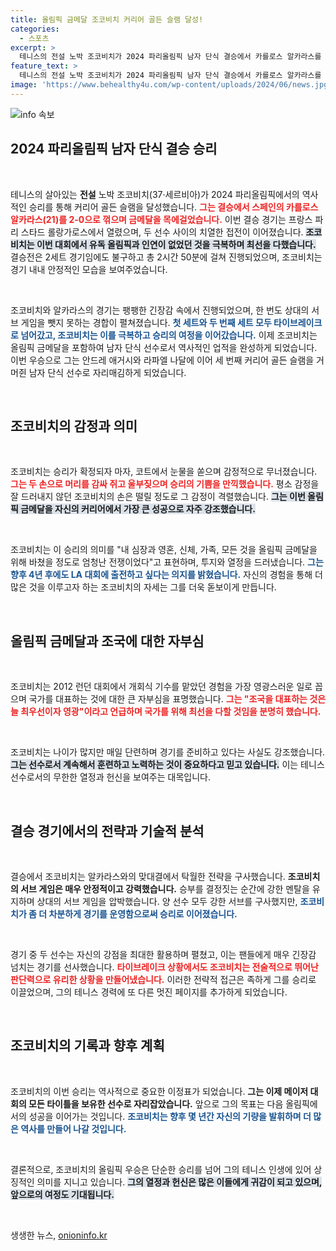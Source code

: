 ```yaml
---
title: 올림픽 금메달 조코비치 커리어 골든 슬램 달성!
categories:
  - 스포츠
excerpt: >
  테니스의 전설 노박 조코비치가 2024 파리올림픽 남자 단식 결승에서 카를로스 알카라스를 꺾고 드디어 커리어 골든 슬램을 달성하며 뜨거운 눈물을 흘렸다. 41세의 나이에도 불구하고 그는 다시금 올림픽 무대에 도전할 의지를 불태우고 있다!
feature_text: >
  테니스의 전설 노박 조코비치가 2024 파리올림픽 남자 단식 결승에서 카를로스 알카라스를 꺾고 드디어 커리어 골든 슬램을 달성하며 뜨거운 눈물을 흘렸다. 41세의 나이에도 불구하고 그는 다시금 올림픽 무대에 도전할 의지를 불태우고 있다!
image: 'https://www.behealthy4u.com/wp-content/uploads/2024/06/news.jpg'
---
```


<p><img src="https://www.behealthy4u.com/wp-content/uploads/2024/06/news.jpg" alt="info 속보" /></p>

<h2 data-ke-size="size26">2024 파리올림픽 남자 단식 결승 승리</h2>

<p data-ke-size="size16">&nbsp;</p>

<p>테니스의 살아있는 <b>전설</b> 노박 조코비치(37·세르비아)가 2024 파리올림픽에서의 역사적인 승리를 통해 커리어 골든 슬램을 달성했습니다. <b><span style="color: #ee2323;">그는 결승에서 스페인의 카를로스 알카라스(21)를 2-0으로 꺾으며 금메달을 목에걸었습니다.</span></b> 이번 결승 경기는 프랑스 파리 스타드 롤랑가로스에서 열렸으며, 두 선수 사이의 치열한 접전이 이어졌습니다. <b><span style="background-color: #21538527;">조코비치는 이번 대회에서 유독 올림픽과 인연이 없었던 것을 극복하며 최선을 다했습니다.</span></b> 결승전은 2세트 경기임에도 불구하고 총 2시간 50분에 걸쳐 진행되었으며, 조코비치는 경기 내내 안정적인 모습을 보여주었습니다. </p>

<p data-ke-size="size16">&nbsp;</p>

<p>조코비치와 알카라스의 경기는 팽팽한 긴장감 속에서 진행되었으며, 한 번도 상대의 서브 게임을 뺏지 못하는 경합이 펼쳐졌습니다. <b><span style="color: #1a5490;">첫 세트와 두 번째 세트 모두 타이브레이크로 넘어갔고, 조코비치는 이를 극복하고 승리의 여정을 이어갔습니다.</span></b> 이제 조코비치는 올림픽 금메달을 포함하여 남자 단식 선수로서 역사적인 업적을 완성하게 되었습니다. 이번 우승으로 그는 안드레 애거시와 라파엘 나달에 이어 세 번째 커리어 골든 슬램을 거머쥔 남자 단식 선수로 자리매김하게 되었습니다. </p>

<p data-ke-size="size16">&nbsp;</p>

<h2 data-ke-size="size26">조코비치의 감정과 의미</h2>

<p data-ke-size="size16">&nbsp;</p>

<p>조코비치는 승리가 확정되자 마자, 코트에서 눈물을 쏟으며 감정적으로 무너졌습니다. <b><span style="color: #ee2323;">그는 두 손으로 머리를 감싸 쥐고 울부짖으며 승리의 기쁨을 만끽했습니다.</span></b> 평소 감정을 잘 드러내지 않던 조코비치의 손은 떨릴 정도로 그 감정이 격렬했습니다. <b><span style="background-color: #21538527;">그는 이번 올림픽 금메달을 자신의 커리어에서 가장 큰 성공으로 자주 강조했습니다.</span></b></p>

<p data-ke-size="size16">&nbsp;</p>

<p>조코비치는 이 승리의 의미를 "내 심장과 영혼, 신체, 가족, 모든 것을 올림픽 금메달을 위해 바쳤을 정도로 엄청난 전쟁이었다"고 표현하며, 투지와 열정을 드러냈습니다. <b><span style="color: #1a5490;">그는 향후 4년 후에도 LA 대회에 출전하고 싶다는 의지를 밝혔습니다.</span></b> 자신의 경험을 통해 더 많은 것을 이루고자 하는 조코비치의 자세는 그를 더욱 돋보이게 만듭니다. </p>

<p data-ke-size="size16">&nbsp;</p>

<h2 data-ke-size="size26">올림픽 금메달과 조국에 대한 자부심</h2>

<p data-ke-size="size16">&nbsp;</p>

<p>조코비치는 2012 런던 대회에서 개회식 기수를 맡았던 경험을 가장 영광스러운 일로 꼽으며 국가를 대표하는 것에 대한 큰 자부심을 표명했습니다. <b><span style="color: #ee2323;">그는 "조국을 대표하는 것은 늘 최우선이자 영광"이라고 언급하며 국가를 위해 최선을 다할 것임을 분명히 했습니다.</span></b> </p>

<p data-ke-size="size16">&nbsp;</p>

<p>조코비치는 나이가 많지만 매일 단련하며 경기를 준비하고 있다는 사실도 강조했습니다. <b><span style="background-color: #21538527;">그는 선수로서 계속해서 훈련하고 노력하는 것이 중요하다고 믿고 있습니다.</span></b> 이는 테니스 선수로서의 무한한 열정과 헌신을 보여주는 대목입니다.</p>

<p data-ke-size="size16">&nbsp;</p>

<h2 data-ke-size="size26">결승 경기에서의 전략과 기술적 분석</h2>

<p data-ke-size="size16">&nbsp;</p>

<p>결승에서 조코비치는 알카라스와의 맞대결에서 탁월한 전략을 구사했습니다. <b>조코비치의 서브 게임은 매우 안정적이고 강력했습니다.</b> 승부를 결정짓는 순간에 강한 멘탈을 유지하며 상대의 서브 게임을 압박했습니다. 양 선수 모두 강한 서브를 구사했지만, <b><span style="color: #1a5490;">조코비치가 좀 더 차분하게 경기를 운영함으로써 승리로 이어졌습니다.</span></b> </p>

<p data-ke-size="size16">&nbsp;</p>

<p>경기 중 두 선수는 자신의 강점을 최대한 활용하며 펼쳤고, 이는 팬들에게 매우 긴장감 넘치는 경기를 선사했습니다. <b><span style="color: #ee2323;">타이브레이크 상황에서도 조코비치는 전술적으로 뛰어난 판단력으로 유리한 상황을 만들어냈습니다.</span></b> 이러한 전략적 접근은 족하게 그를 승리로 이끌었으며, 그의 테니스 경력에 또 다른 멋진 페이지를 추가하게 되었습니다.</p>

<p data-ke-size="size16">&nbsp;</p>

<h2 data-ke-size="size26">조코비치의 기록과 향후 계획</h2>

<p data-ke-size="size16">&nbsp;</p>

<p>조코비치의 이번 승리는 역사적으로 중요한 이정표가 되었습니다. <b>그는 이제 메이저 대회의 모든 타이틀을 보유한 선수로 자리잡았습니다.</b> 앞으로 그의 목표는 다음 올림픽에서의 성공을 이어가는 것입니다. <b><span style="color: #1a5490;">조코비치는 향후 몇 년간 자신의 기량을 발휘하며 더 많은 역사를 만들어 나갈 것입니다.</span></b> </p>

<p data-ke-size="size16">&nbsp;</p>

<p>결론적으로, 조코비치의 올림픽 우승은 단순한 승리를 넘어 그의 테니스 인생에 있어 상징적인 의미를 지니고 있습니다. <b><span style="background-color: #21538527;">그의 열정과 헌신은 많은 이들에게 귀감이 되고 있으며, 앞으로의 여정도 기대됩니다.</span></b> </p>

<p data-ke-size="size16">&nbsp;</p>
생생한 뉴스, <a href="https://onioninfo.kr" rel="dofollow">onioninfo.kr</a>


